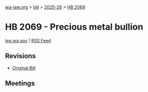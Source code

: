 [wa-law.org](/) > [bill](/bill/) > [2025-26](/bill/2025-26/) > [HB 2069](/bill/2025-26/hb/2069/)

# HB 2069 - Precious metal bullion
[leg.wa.gov](https://app.leg.wa.gov/billsummary?BillNumber=2069&Year=2025&Initiative=false) | [RSS Feed](./rss.xml)

## Revisions
* [Original Bill](1/)

## Meetings